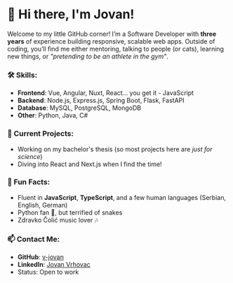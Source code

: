 # 👋 Hi there, I'm Jovan! 
Welcome to my little GitHub corner! I’m a Software Developer with **three years** of experience building responsive, scalable web apps. Outside of coding, you’ll find me either mentoring, talking to people (or cats), learning new things, or *"pretending to be an athlete in the gym"*.
### 🛠 Skills:
- **Frontend**: Vue, Angular, Nuxt, React... you get it - JavaScript
- **Backend**: Node.js, Express.js, Spring Boot, Flask, FastAPI
- **Database**: MySQL, PostgreSQL, MongoDB
- **Other**: Python, Java, C#
### 🔨 Current Projects:
- Working on my bachelor's thesis (so most projects here are *just for science*)
- Diving into React and Next.js when I find the time!
### 💬 Fun Facts:
- Fluent in **JavaScript**, **TypeScript**, and a few human languages (Serbian, English, German)
- Python fan 🐍, but terrified of snakes
- Zdravko Čolić music lover 🎶
### 📫 Contact Me:
- **GitHub**: [v-jovan](https://github.com/v-jovan)
- **LinkedIn**: [Jovan Vrhovac](https://www.linkedin.com/in/jovanvrhovac)
- Status: Open to work
